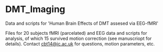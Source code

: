# DMT_Imaging
Data and scripts for 'Human Brain Effects of DMT assesed via EEG-fMRI'

Files for 20 subjects fMRI (parcelated) and EEG data and scripts for analysis, of which 15 survived motion correction (see manuscriopt for details). Contact cbt14@ic.ac.uk for questions, motion parameters, etc.
